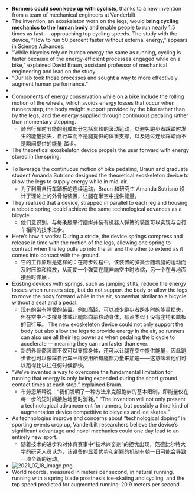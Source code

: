 - **Runners could soon keep up with cyclists**, thanks to a new invention from a team of mechanical engineers at Vanderbilt.
- The invention, an exoskeleton worn on the legs, would **bring cycling mechanics to the human body** and enable people to run nearly 1.5 times as fast — approaching top cycling speeds. The study with the device, “How to run 50 percent faster without external energy,” appears in Science Advances.
- “While bicycles rely on human energy the same as running, cycling is faster because of the energy-efficient processes engaged while on a bike,” explained David Braun, assistant professor of mechanical engineering and lead on the study.
- “Our lab took those processes and sought a way to more effectively augment human performance.”
-
- Components of energy conservation while on a bike include the rolling motion of the wheels, which avoids energy losses that occur when runners step, the body weight support provided by the bike rather than by the legs, and the energy supplied through continuous pedaling rather than momentary stepping.
  - 骑自行车时节能的组成部分包括车轮的滚动运动，以避免跑步者踩踏时发生的能量损失，自行车而不是腿提供的体重支撑，以及通过连续踩踏而不是瞬间提供的能量 踏步。
- The theoretical exoskeleton device propels the user forward with energy stored in the spring.
-
- To leverage the continuous motion of bike pedaling, Braun and graduate student Amanda Sutrisno designed the theoretical exoskeleton device to allow the legs to supply energy while in mid-air. 
  - 为了利用自行车踏板的连续运动，Braun 和研究生 Amanda Sutrisno 设计了理论上的外骨骼装置，让腿在半空中提供能量。
- They realized that a device, strapped in parallel to each leg and housing a robotic spring, could achieve the same technological advances as a bicycle.
  - 他们意识到，与每条腿平行捆绑并装有机器人弹簧的装置可以实现与自行车相同的技术进步。
- Here’s how it works: During a stride, the device springs compress and release in time with the motion of the legs, allowing one spring to contract when the leg pulls up into the air and the other to extend as it comes into contact with the ground.
  - 它的工作原理是这样的：在跨步过程中，该装置的弹簧会随着腿的运动而及时压缩和释放，从而使一个弹簧在腿伸向空中时收缩，另一个在与地面接触时伸展 .
- Existing devices with springs, such as jumping stilts, reduce the energy losses when runners step, but do not support the body or allow the legs to move the body forward while in the air, somewhat similar to a bicycle without a seat and a pedal. 
  - 现有的带有弹簧的装置，例如高跷，可以减少跑步者跨步时的能量损失，但在空中不支撑身体或让腿部向前移动身体，有点类似于没有座椅和踏板的自行车。
  The new exoskeleton device could not only support the body but also allow the legs to provide energy in the air, so runners can also use all their leg power as when pedaling the bicycle to accelerate — meaning they can run faster than ever.
  - 新的外骨骼装置不仅可以支撑身体，还可以让腿在空中提供能量，因此跑步者也可以像踩自行车一样使用所有腿部力量来加速——这意味着他们可以跑得比以往任何时候都快。
- “We’ve invented a way to overcome the fundamental limitation for running that energy is only being expended during the short ground contact times at each step,” explained Braun. 
  - 布劳恩解释说：“我们发明了一种方法来克服跑步的基本限制，即能量仅在每一步的短时间接触地面时消耗。”
  “The invention will not only present a technological advancement for runners, but possibly a third kind of augmentation device competitive to bicycles and ice skates.”
- As technologies improve and concerns about “technological doping” in sporting events crop up, Vanderbilt researchers believe the device’s significant advantage and novel mechanics could one day lead to an entirely new sport. 
  - 随着技术的进步和对体育赛事中“技术兴奋剂”的担忧出现，范德比尔特大学的研究人员认为，该设备的显着优势和新颖的机制有朝一日可能会导致一项全新的运动。
- ![2021_07_18_image.png](https://cdn.logseq.com/%2Fc15b201a-227a-4f6b-aebf-92b9206a58c229944bab-591c-438b-9b9e-323c8312addc2021_07_18_image.png?Expires=4780230734&Signature=MZvWhAQgLxUjzYKwjMCY1SNwzsxe65xqe~P-fntZGAiZiovEAUQH1Nmo0aZbgHXFbMlYylqCdLo4FtBNFxaKNdob599H2SQ5e-qhy8ejtmluZVCNf8PYSnbBzCno3fa5RFuf-hkoW6Xu~nIgTEiCbI7UgOSHYidiD~svqYeKng7X122tj4EvwOGp-3uiU1L1AjoZCb~7KtEukLJDtTwHM9sLJEhi-fi9di~oMolPhBrNulBWx3JyJ4D64EHRfnh9rP6qnCDS5xAxXBt5u0uzw04mmFkriKUYgD0ADZ61V4cM-euSYwGCnKnWoUeG3L-cds2eTG5ljgiPQFFnMm4fIQ__&Key-Pair-Id=APKAJE5CCD6X7MP6PTEA)
- World records, measured in meters per second, in natural running, running with a spring blade prosthesis  ice-skating and cycling,  and the top speed predicted for augmented running–20.9 meters per second.